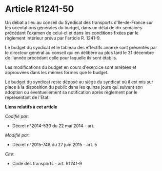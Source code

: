 # Article R1241-50

Un débat a lieu au conseil du Syndicat des transports d'Ile-de-France sur les orientations générales du budget,    dans un
délai de dix semaines précédant l'examen de celui-ci et dans les conditions fixées par le règlement intérieur prévu par
l'article R. 1241-9. 

Le budget du syndicat et le tableau des effectifs annexé sont présentés par le directeur général au conseil qui en délibère
au plus tard le 31 décembre de l'année précédant celle pour laquelle ils sont établis. 

Les modifications du budget en cours d'exercice sont arrêtées et approuvées dans les mêmes formes que le budget. 

Le budget du syndicat reste déposé au siège du syndicat où il est mis sur place à la disposition du public dans les quinze
jours qui suivent son adoption ou éventuellement sa notification après règlement par le représentant de l'Etat.

**Liens relatifs à cet article**

_Codifié par_:

  - Décret n°2014-530 du 22 mai 2014 - art.

_Modifié par_:

  - Décret n°2015-748 du 27 juin 2015 - art. 5

_Cite_:

  - Code des transports - art. R1241-9
